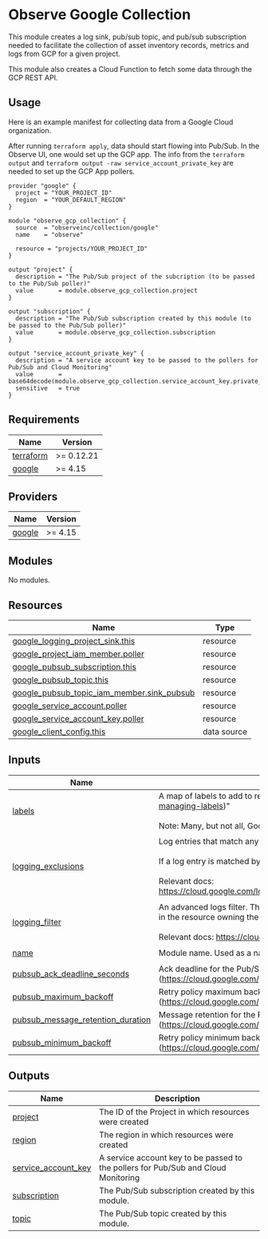 # Observe Google Collection

This module creates a log sink, pub/sub topic, and pub/sub subscription needed to
facilitate the collection of asset inventory records, metrics and logs from GCP for a
given project.

This module also creates a Cloud Function to fetch some data through the GCP REST API.

## Usage

Here is an example manifest for collecting data from a Google Cloud organization.

After running `terraform apply`, data should start flowing into Pub/Sub. In the Observe
UI, one would set up the GCP app. The info from the `terraform output` and `terraform output -raw service_account_private_key` are needed to set up the GCP App pollers.

```hcl
provider "google" {
  project = "YOUR_PROJECT_ID"
  region  = "YOUR_DEFAULT_REGION"
}

module "observe_gcp_collection" {
  source  = "observeinc/collection/google"
  name    = "observe"

  resource = "projects/YOUR_PROJECT_ID"
}

output "project" {
  description = "The Pub/Sub project of the subcription (to be passed to the Pub/Sub poller)"
  value       = module.observe_gcp_collection.project
}

output "subscription" {
  description = "The Pub/Sub subscription created by this module (to be passed to the Pub/Sub poller)"
  value       = module.observe_gcp_collection.subscription
}

output "service_account_private_key" {
  description = "A service account key to be passed to the pollers for Pub/Sub and Cloud Monitoring"
  value       = base64decode(module.observe_gcp_collection.service_account_key.private_key)
  sensitive   = true
}
```
## Requirements

| Name                                                                      | Version    |
| ------------------------------------------------------------------------- | ---------- |
| <a name="requirement_terraform"></a> [terraform](#requirement\_terraform) | >= 0.12.21 |
| <a name="requirement_google"></a> [google](#requirement\_google)          | >= 4.15    |

## Providers

| Name                                                       | Version |
| ---------------------------------------------------------- | ------- |
| <a name="provider_google"></a> [google](#provider\_google) | >= 4.15 |

## Modules

No modules.

## Resources

| Name                                                                                                                                                 | Type        |
| ---------------------------------------------------------------------------------------------------------------------------------------------------- | ----------- |
| [google_logging_project_sink.this](https://registry.terraform.io/providers/hashicorp/google/latest/docs/resources/logging_project_sink)              | resource    |
| [google_project_iam_member.poller](https://registry.terraform.io/providers/hashicorp/google/latest/docs/resources/project_iam_member)                | resource    |
| [google_pubsub_subscription.this](https://registry.terraform.io/providers/hashicorp/google/latest/docs/resources/pubsub_subscription)                | resource    |
| [google_pubsub_topic.this](https://registry.terraform.io/providers/hashicorp/google/latest/docs/resources/pubsub_topic)                              | resource    |
| [google_pubsub_topic_iam_member.sink_pubsub](https://registry.terraform.io/providers/hashicorp/google/latest/docs/resources/pubsub_topic_iam_member) | resource    |
| [google_service_account.poller](https://registry.terraform.io/providers/hashicorp/google/latest/docs/resources/service_account)                      | resource    |
| [google_service_account_key.poller](https://registry.terraform.io/providers/hashicorp/google/latest/docs/resources/service_account_key)              | resource    |
| [google_client_config.this](https://registry.terraform.io/providers/hashicorp/google/latest/docs/data-sources/client_config)                         | data source |

## Inputs

| Name                                                                                                                                        | Description                                                                                                                                                                                                                                                                                                           | Type                                                                                                                                              | Default                | Required |
| ------------------------------------------------------------------------------------------------------------------------------------------- | --------------------------------------------------------------------------------------------------------------------------------------------------------------------------------------------------------------------------------------------------------------------------------------------------------------------- | ------------------------------------------------------------------------------------------------------------------------------------------------- | ---------------------- | :------: |
| <a name="input_labels"></a> [labels](#input\_labels)                                                                                        | A map of labels to add to resources (https://cloud.google.com/resource-manager/docs/creating-managing-labels)"<br><br>Note: Many, but not all, Google Cloud SDK resources support labels.                                                                                                                             | `map(string)`                                                                                                                                     | `{}`                   |    no    |
| <a name="input_logging_exclusions"></a> [logging\_exclusions](#input\_logging\_exclusions)                                                  | Log entries that match any of these exclusion filters will not be exported.<br><br>If a log entry is matched by both logging\_filter and one of logging\_exclusions it will not be exported.<br><br>Relevant docs: https://cloud.google.com/logging/docs/reference/v2/rest/v2/billingAccounts.exclusions#LogExclusion | <pre>list(object({<br>    name        = string<br>    description = string<br>    filter      = string<br>    disabled    = string<br>  }))</pre> | `[]`                   |    no    |
| <a name="input_logging_filter"></a> [logging\_filter](#input\_logging\_filter)                                                              | An advanced logs filter. The only exported log entries are those that are<br>in the resource owning the sink and that match the filter.<br><br>Relevant docs: https://cloud.google.com/logging/docs/view/building-queries                                                                                             | `string`                                                                                                                                          | `""`                   |    no    |
| <a name="input_name"></a> [name](#input\_name)                                                                                              | Module name. Used as a name prefix.                                                                                                                                                                                                                                                                                   | `string`                                                                                                                                          | `"observe-collection"` |    no    |
| <a name="input_pubsub_ack_deadline_seconds"></a> [pubsub\_ack\_deadline\_seconds](#input\_pubsub\_ack\_deadline\_seconds)                   | Ack deadline for the Pub/Sub subscription (https://cloud.google.com/pubsub/docs/reference/rest/v1/projects.subscriptions)                                                                                                                                                                                             | `number`                                                                                                                                          | `60`                   |    no    |
| <a name="input_pubsub_maximum_backoff"></a> [pubsub\_maximum\_backoff](#input\_pubsub\_maximum\_backoff)                                    | Retry policy maximum backoff for the Pub/Sub subscription (https://cloud.google.com/pubsub/docs/reference/rest/v1/projects.subscriptions)                                                                                                                                                                             | `string`                                                                                                                                          | `"600s"`               |    no    |
| <a name="input_pubsub_message_retention_duration"></a> [pubsub\_message\_retention\_duration](#input\_pubsub\_message\_retention\_duration) | Message retention for the Pub/Sub subscription (https://cloud.google.com/pubsub/docs/reference/rest/v1/projects.subscriptions)                                                                                                                                                                                        | `string`                                                                                                                                          | `"86400s"`             |    no    |
| <a name="input_pubsub_minimum_backoff"></a> [pubsub\_minimum\_backoff](#input\_pubsub\_minimum\_backoff)                                    | Retry policy minimum backoff for the Pub/Sub subscription (https://cloud.google.com/pubsub/docs/reference/rest/v1/projects.subscriptions)                                                                                                                                                                             | `string`                                                                                                                                          | `"10s"`                |    no    |

## Outputs

| Name                                                                                              | Description                                                                        |
| ------------------------------------------------------------------------------------------------- | ---------------------------------------------------------------------------------- |
| <a name="output_project"></a> [project](#output\_project)                                         | The ID of the Project in which resources were created                              |
| <a name="output_region"></a> [region](#output\_region)                                            | The region in which resources were created                                         |
| <a name="output_service_account_key"></a> [service\_account\_key](#output\_service\_account\_key) | A service account key to be passed to the pollers for Pub/Sub and Cloud Monitoring |
| <a name="output_subscription"></a> [subscription](#output\_subscription)                          | The Pub/Sub subscription created by this module.                                   |
| <a name="output_topic"></a> [topic](#output\_topic)                                               | The Pub/Sub topic created by this module.                                          |
